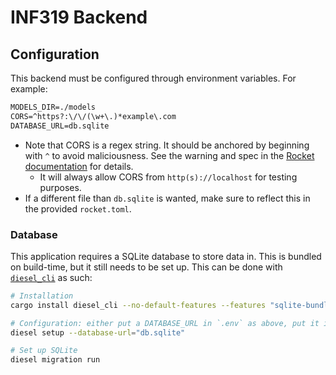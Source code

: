 # INF319 Backend

## Configuration

This backend must be configured through environment variables. For example:

```txt
MODELS_DIR=./models
CORS=^https?:\/\/(\w+\.)*example\.com
DATABASE_URL=db.sqlite
```

- Note that CORS is a regex string. It should be anchored by beginning with `^` to avoid
  maliciousness. See the warning and spec in the
  [Rocket documentation](https://docs.rs/rocket_cors/*/rocket_cors/type.AllowedOrigins.html) for
  details.
  - It will always allow CORS from `http(s)://localhost` for testing purposes.
- If a different file than `db.sqlite` is wanted, make sure to reflect this in the provided
  `rocket.toml`.

### Database

This application requires a SQLite database to store data in. This is bundled on build-time, but it
still needs to be set up. This can be done with [`diesel_cli`](https://diesel.rs/) as such:

```sh
# Installation
cargo install diesel_cli --no-default-features --features "sqlite-bundled"

# Configuration: either put a DATABASE_URL in `.env` as above, put it in an environment variable, or
diesel setup --database-url="db.sqlite"

# Set up SQLite
diesel migration run
```
